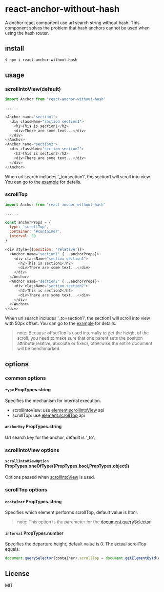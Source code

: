 # react-anchor-without-hash
A anchor react component use url search string without hash.
This component solves the problem that hash anchors cannot be used when using the hash router. 
## install
```sh
$ npm i react-anchor-without-hash
```
## usage
### scrollIntoView(default)
```js
import Anchor from 'react-anchor-without-hash'

......

<Anchor name="section1">
  <div className="section section1">
    <h2>This is section1</h2>
    <div>There are some text...</div>
  </div>
</Anchor>
<Anchor name="section2">
  <div className="section section2">
    <h2>This is section2</h2>
    <div>There are some text...</div>
  </div>
</Anchor>
```
When url search includes '_to=section1', the section1 will scroll into view.
You can go to the [example](https://github.com/kwzm/react-anchor-without-hash/blob/master/example/App.js) for details.
### scrollTop
```js
import Anchor from 'react-anchor-without-hash'

......

const anchorProps = {
  type: 'scrollTop',
  container: '#container',
  interval: 50
}

<div style={{position: 'relative'}}>
  <Anchor name="section1" {...anchorProps}>
    <div className="section section1">
      <h2>This is section1</h2>
      <div>There are some text...</div>
    </div>
  </Anchor>
  <Anchor name="section2" {...anchorProps}>
    <div className="section section2">
      <h2>This is section2</h2>
      <div>There are some text...</div>
    </div>
  </Anchor>
</div>
```
When url search includes '_to=section1', the section1 will scroll into view with 50px offset.
You can go to the [example](https://github.com/kwzm/react-anchor-without-hash/blob/master/example/App.js) for details.
> note: Because offsetTop is used internally to get the height of the scroll, you need to make sure that one parent sets the position attribute(relative, absolute or fixed), otherwise the entire document will be benchmarked.
## options
### common options
#### `type` PropTypes.string
Specifies the mechanism for internal execution.
- scrollIntoView: use [element.scrollIntoView](https://developer.mozilla.org/en-US/docs/Web/API/Element/scrollIntoView) api
- scrollTop: use [element.scrollTop](https://developer.mozilla.org/en-US/docs/Web/API/Element/scrollTop) api
#### `anchorKey` PropTypes.string
Url search key for the anchor, default is '_to'.
### scrollIntoView options
#### `scrollIntoViewOption` PropTypes.oneOfType([PropTypes.bool,PropTypes.object])
Options passed when [scrollIntoView](https://developer.mozilla.org/en-US/docs/Web/API/Element/scrollIntoView) is used. 
### scrollTop options
#### `container` PropTypes.string
Specifies which element performs scrollTop, default value is html.
> note: This option is the parameter for the [document.querySelector](https://developer.mozilla.org/en-US/docs/Web/API/Document/querySelector)
#### `interval` PropTypes.number
Specifies the departure height, default value is 0.
The actual scrollTop equals:
```js
document.querySelector(container).scrollTop = document.getElementById(anchor).offsetTop + interval
```
## License
MIT
